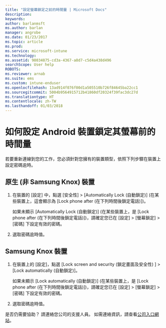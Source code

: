 ```yaml
---
title: "設定螢幕鎖定之前的時間量 | Microsoft Docs"
description: 
keywords: 
author: barlanmsft
ms.author: barlan
manager: angrobe
ms.date: 01/23/2017
ms.topic: article
ms.prod: 
ms.service: microsoft-intune
ms.technology: 
ms.assetid: 98034875-cd3a-4367-a8d7-c5d4a438d496
searchScope: User help
ROBOTS: 
ms.reviewer: arnab
ms.suite: ems
ms.custom: intune-enduser
ms.openlocfilehash: 13ad914f076f00d1a505510b726f84645ba22cc1
ms.sourcegitcommit: 5004b9564915712b41860df20324f39fac3dc27d
ms.translationtype: HT
ms.contentlocale: zh-TW
ms.lasthandoff: 01/03/2018
---
```

# <a name="how-to-set-the-amount-of-time-before-your-android-device-locks-its-screen"></a>如何設定 Android 裝置鎖定其螢幕前的時間量

若要重新連線到您的工作，您必須針對您擁有的裝置類型，依照下列步驟在裝置上設定密碼逾時。

## <a name="native-non-samsung-knox-device"></a>原生 (非 Samsung Knox) 裝置

1.  在裝置的 [設定] 中，點選 [安全性] &gt; [Automatically Lock (自動鎖定)] &#40;在某些裝置上，這會顯示為 [Lock phone after (在下列時間後鎖定電話)])。

    如果未顯示 [Automatically Lock (自動鎖定)] &#40;在某些裝置上，是 [Lock phone after (在下列時間後鎖定電話)])，請確定您已在 [設定] &gt; [螢幕鎖定] &gt; [密碼] 下設定有效的密碼。

2.  選取密碼逾時值。

## <a name="samsung-knox-device"></a>Samsung Knox 裝置

1.  在裝置上的 [設定]，點選 [Lock screen and security (鎖定畫面及安全性) ] &gt; [Lock automatically (自動鎖定)]。

    如果未顯示 [Lock automatically (自動鎖定)] &#40;在某些裝置上，是 [Lock phone after (在下列時間後鎖定電話)])，請確定您已在 [設定] &gt; [螢幕鎖定] &gt; [密碼] 下設定有效的密碼。

2.  選取密碼逾時值。

是否仍需要協助？ 請連絡您公司的支援人員。 如需連絡資訊，請查看[公司入口網站](https://portal.manage.microsoft.com#HelpDeskDialog)。

